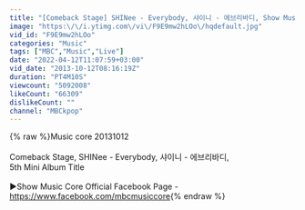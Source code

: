 ```yaml
---
title: "[Comeback Stage] SHINee - Everybody, 샤이니 - 에브리바디, Show Music core 20131012"
image: "https:\/\/i.ytimg.com\/vi\/F9E9mw2hLOo\/hqdefault.jpg"
vid_id: "F9E9mw2hLOo"
categories: "Music"
tags: ["MBC","Music","Live"]
date: "2022-04-12T11:07:59+03:00"
vid_date: "2013-10-12T08:16:19Z"
duration: "PT4M10S"
viewcount: "5092008"
likeCount: "66309"
dislikeCount: ""
channel: "MBCkpop"
---
```

{% raw %}Music core 20131012<br /><br />Comeback Stage, SHINee - Everybody, 샤이니 - 에브리바디, <br />5th Mini Album Title<br /><br />▶Show Music Core Official Facebook Page - <a rel="nofollow" target="blank" href="https://www.facebook.com/mbcmusiccore">https://www.facebook.com/mbcmusiccore</a>{% endraw %}
